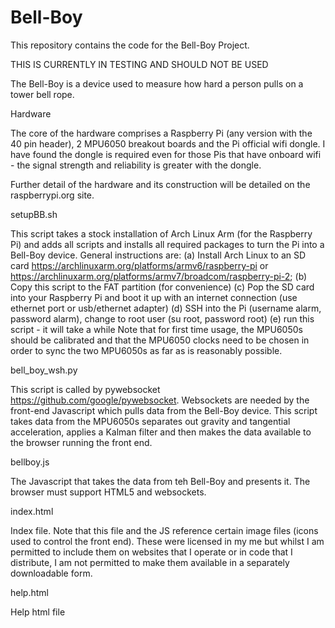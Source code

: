 # Bell-Boy
This repository contains the code for the Bell-Boy Project.

THIS IS CURRENTLY IN TESTING AND SHOULD NOT BE USED

The Bell-Boy is a device used to measure how hard a person pulls on a tower bell rope.  

Hardware

The core of the hardware comprises a Raspberry Pi (any version with the 40 pin header), 2 MPU6050 breakout boards and the Pi official wifi dongle.  I have found the dongle is required even for those Pis that have onboard wifi - the signal strength and reliability is greater with the dongle.

Further detail of the hardware and its construction will be detailed on the raspberrypi.org site.

setupBB.sh

This script takes a stock installation of Arch Linux Arm (for the Raspberry Pi) and adds all scripts and installs all required packages to turn the Pi into a Bell-Boy device. General instructions are: 
   (a)    Install Arch Linux to an SD card https://archlinuxarm.org/platforms/armv6/raspberry-pi or 
          https://archlinuxarm.org/platforms/armv7/broadcom/raspberry-pi-2;
   (b)    Copy this script to the FAT partition (for convenience)
   (c)    Pop the SD card into your Raspberry Pi and boot it up with an internet connection (use ethernet
          port or usb/ethernet adapter)
   (d)    SSH into the Pi (username alarm, password alarm), change to root user (su root, password root) 
   (e)    run this script - it will take a while
Note that for first time usage, the MPU6050s should be calibrated and that the MPU6050 clocks need to be chosen in order to sync the two MPU6050s as far as is reasonably possible.

bell_boy_wsh.py

This script is called by pywebsocket https://github.com/google/pywebsocket.  Websockets are needed by the front-end Javascript which pulls data from the Bell-Boy device.  This script takes data from the MPU6050s separates out gravity and tangential acceleration, applies a Kalman filter and then makes the data available to the browser running the front end. 

bellboy.js

The Javascript that takes the data from teh Bell-Boy and presents it.  The browser must support HTML5 and websockets.

index.html

Index file.  Note that this file and the JS reference certain image files (icons used to control the front end).  These were licensed in my me but whilst I am permitted to include them on websites that I operate or in code that I distribute, I am not permitted to make them available in a separately downloadable form.

help.html

Help html file
